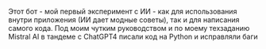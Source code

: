 Этот бот - мой первый эксперимент с ИИ - как для использования внутри приложения (ИИ дает модные советы), так и для написания самого кода. Под моим чутким руководством и по моему техзаданию Mistral AI в тандеме с ChatGPT4 писали код на Python и исправляли баги
